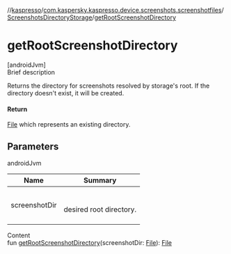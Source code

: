 //[kaspresso](../../index.md)/[com.kaspersky.kaspresso.device.screenshots.screenshotfiles](../index.md)/[ScreenshotsDirectoryStorage](index.md)/[getRootScreenshotDirectory](get-root-screenshot-directory.md)



# getRootScreenshotDirectory  
[androidJvm]  
Brief description  


Returns the directory for screenshots resolved by storage's root. If the directory doesn't exist, it will be created.



#### Return  


[File](https://docs.oracle.com/javase/8/docs/api/java/io/File.html) which represents an existing directory.



## Parameters  
  
androidJvm  
  
|  Name|  Summary| 
|---|---|
| screenshotDir| <br><br>desired root directory.<br><br>
  
  
Content  
fun [getRootScreenshotDirectory](get-root-screenshot-directory.md)(screenshotDir: [File](https://docs.oracle.com/javase/8/docs/api/java/io/File.html)): [File](https://docs.oracle.com/javase/8/docs/api/java/io/File.html)  



